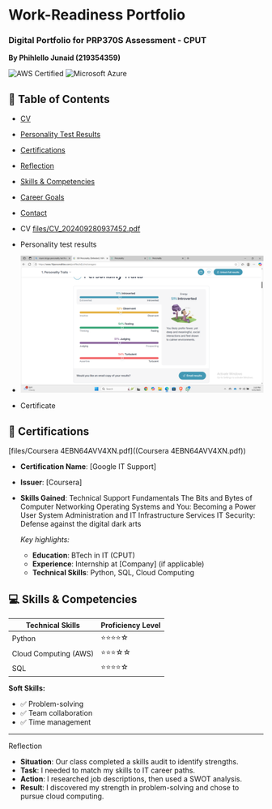 # Work-Readiness Portfolio  
### Digital Portfolio for PRP370S Assessment - CPUT  
**By Phihlello Junaid (219354359)** 

![AWS Certified](https://img.shields.io/badge/AWS-Certified-orange)
![Microsoft Azure](https://img.shields.io/badge/Microsoft%20Azure-Fundamentals-blue)

## 📑 Table of Contents
 
- [CV](#cv)  
- [Personality Test Results](#personality-test-results)  
- [Certifications](#certifications)  
- [Reflection](#reflection)  
- [Skills & Competencies](#skills--competencies)  
- [Career Goals](#career-goals)  
- [Contact](#contact)  
  

 -  CV [files/CV_202409280937452.pdf](CV_202409280937452.pdf)
 -  Personality test results
 -   <img src="/Screenshot%20(45).png" alt="My Results" width="500" />
 
 - Certificate

  ## 📜 Certifications  
  
[files/Coursera 4EBN64AVV4XN.pdf]((Coursera 4EBN64AVV4XN.pdf))
- **Certification Name**: [Google IT Support]  
- **Issuer**: [Coursera]  
- **Skills Gained**: Technical Support
Fundamentals
The Bits and Bytes of
Computer Networking
Operating Systems and You:
Becoming a Power User
System Administration and
IT Infrastructure Services
IT Security: Defense against
the digital dark arts 
 

  *Key highlights:*  
  - **Education**: BTech in IT (CPUT)  
  - **Experience**: Internship at [Company] (if applicable)  
  - **Technical Skills**: Python, SQL, Cloud Computing
## 💻 Skills & Competencies  

| Technical Skills      | Proficiency Level |  
|-----------------------|------------------|  
| Python               | ⭐⭐⭐⭐☆          |  
| Cloud Computing (AWS)| ⭐⭐⭐☆☆          |  
| SQL                  | ⭐⭐⭐⭐☆          |  

**Soft Skills:**  
- ✅ Problem-solving  
- ✅ Team collaboration  
- ✅ Time management
 
 
 
---
Reflection  
- **Situation**: Our class completed a skills audit to identify strengths.  
- **Task**: I needed to match my skills to IT career paths.  
- **Action**: I researched job descriptions, then used a SWOT analysis.  
- **Result**: I discovered my strength in problem-solving and chose to pursue cloud computing.  
